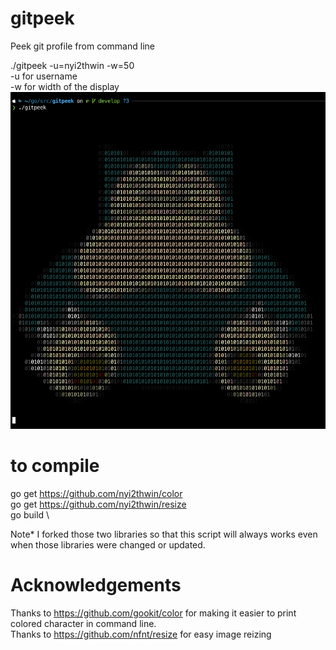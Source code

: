 # gitpeek

Peek git profile from command line

./gitpeek -u=nyi2thwin -w=50\
-u for username\
-w for width of the display\
![Image description](https://github.com/nyi2thwin/gitpeek/blob/master/sample.png?raw=true)

# to compile

go get https://github.com/nyi2thwin/color \
go get https://github.com/nyi2thwin/resize \
go build \

Note* I forked those two libraries so that this script will always works even when those libraries were changed or updated.

# Acknowledgements

Thanks to https://github.com/gookit/color for making it easier to print colored character in command line.\
Thanks to https://github.com/nfnt/resize for easy image reizing
